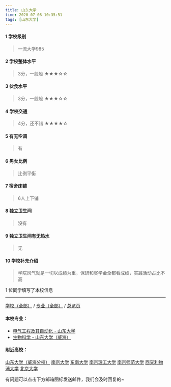 ```yaml
---
title: 山东大学
time: 2020-07-08 10:35:51
tags: [山东大学]
---
```

#### 1 学校级别
> 一流大学985


#### 2 学校整体水平
> 3分，一般般
★★★☆☆


#### 3 伙食水平
>  3分，一般般
★★★☆☆


#### 4 学校交通
> 4分，还不错
★★★★☆



#### 5 有无空调
> 有


#### 6 男女比例
> 比例平衡


#### 7 宿舍床铺
> 6人上下铺
 

#### 8 独立卫生间
> 没有


#### 9 独立卫生间有无热水
> 无


#### 10 学校补充介绍
> 学院风气就是一切以成绩为重，保研和奖学金全都看成绩，实践活动占比不高

1 位同学填写了本校信息
***
[学校（全部）](https://univgo.github.io/2020/07/09/学校汇总页) / [专业（全部）](https://univgo.github.io/2020/07/09/专业汇总页) / [总览页](https://univgo.github.io/2020/07/09/总览)
#### 本校专业：
- [电气工程及其自动化 - 山东大学](https://univgo.github.io/2020/07/08/电气工程及其自动化%20-%20山东大学)
- [生物科学 - 山东大学（威海）](https://univgo.github.io/2020/07/08/生物科学%20-%20山东大学（威海）)

#### 附近高校：
[山东大学（威海分校）](https://univgo.github.io/2020/07/08/山东大学（威海分校）)
[南京大学](https://univgo.github.io/2020/07/08/南京大学)
[东南大学](https://univgo.github.io/2020/07/08/东南大学)
[南京理工大学](https://univgo.github.io/2020/07/08/南京理工大学)
[南京师范大学](https://univgo.github.io/2020/07/08/南京师范大学)
[西交利物浦大学](https://univgo.github.io/2020/07/08/西交利物浦大学)
[北京大学](https://univgo.github.io/2020/07/08/北京大学) 

有问题可以点击下方邮箱图标发送邮件，我们会及时回复的~
